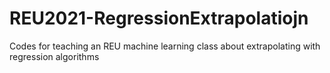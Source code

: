 # REU2021-RegressionExtrapolatiojn
Codes for teaching an REU machine learning class about extrapolating with regression algorithms
